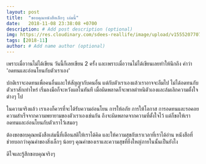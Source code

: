 ```yaml
---
layout: post
title:  "ขอบคุณหนังสือเล็กๆ เล่มนี้"
date:   2018-11-08 23:38:08 +0700
description: # Add post description (optional)
img: https://res.cloudinary.com/sdees-reallife/image/upload/v1555207707/Screenshot_from_2019-04-14_09-06-54.png # Add image post (optional)
tags: [2018-11]
author: # Add name author (optional)
---
```

เพราะเมื่อวานไม่ได้เขียน วันนี้ก็เลยเขียน 2 ครั้ง และเพราะเมื่อวานไม่ได้เขียนเลยทำให้นึกถึง คำว่า 'อดทนและอ่อนโยนกับตัวเราเอง'

ปกติเราจะอดทนเพื่อคนอื่นและให้สัญญากับคนอื่น แต่กับตัวเราเองแล้วเราอาจจะลืมไป ไม่ได้อดทนกับตัวเราสักเท่าไหร่ เริ่มลงมือก็จะหวังผลในทันที เมื่อผิดพลาดก็จะพาลตำหนิตัวเองและล้มเลิกความตั้งใจต่างๆ ไป

ในความจริงแล้ว เราเองก็ควรที่จะได้รับความอ่อนโยน การให้อภัย การให้โอกาส การอดทนและรอคอยความสำเร็จจากความพยายามของตัวเราเองเช่นกัน ถึงจะผิดพลาดจากความที่ตั้งใจไว้ แต่ก็ขอให้เราอดทนและอ่อนโยนกับตัวเราไว้เสมอๆ

ต้องขอขอบคุณหนังสือเล่มนี้ที่เตือนสติให้เราได้คิด และให้ความสุขกับเราเวลาที่เราได้อ่าน หนังสือที่ช่วยบอกว่าคุณค่าของสิ่งเล็กๆ น้อยๆ คุณค่าของเราและความสุขที่ยิ่งใหญ่ภายในนั้นเป็นยังไง

ดีใจและรู้สึกขอบคุณจริงๆ
